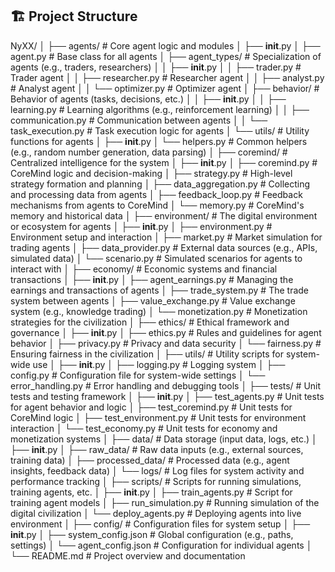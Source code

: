 ## 🏗️ Project Structure

NyXX/
│
├── agents/                    # Core agent logic and modules
│   ├── __init__.py
│   ├── agent.py               # Base class for all agents
│   ├── agent_types/           # Specialization of agents (e.g., traders, researchers)
│   │   ├── __init__.py
│   │   ├── trader.py          # Trader agent
│   │   ├── researcher.py      # Researcher agent
│   │   ├── analyst.py         # Analyst agent
│   │   └── optimizer.py       # Optimizer agent
│   ├── behavior/              # Behavior of agents (tasks, decisions, etc.)
│   │   ├── __init__.py
│   │   ├── learning.py        # Learning algorithms (e.g., reinforcement learning)
│   │   ├── communication.py   # Communication between agents
│   │   └── task_execution.py  # Task execution logic for agents
│   └── utils/                 # Utility functions for agents
│       ├── __init__.py
│       └── helpers.py         # Common helpers (e.g., random number generation, data parsing)
│
├── coremind/                  # Centralized intelligence for the system
│   ├── __init__.py
│   ├── coremind.py            # CoreMind logic and decision-making
│   ├── strategy.py            # High-level strategy formation and planning
│   ├── data_aggregation.py    # Collecting and processing data from agents
│   ├── feedback_loop.py       # Feedback mechanisms from agents to CoreMind
│   └── memory.py              # CoreMind's memory and historical data
│
├── environment/               # The digital environment or ecosystem for agents
│   ├── __init__.py
│   ├── environment.py         # Environment setup and interaction
│   ├── market.py              # Market simulation for trading agents
│   ├── data_provider.py       # External data sources (e.g., APIs, simulated data)
│   └── scenario.py            # Simulated scenarios for agents to interact with
│
├── economy/                   # Economic systems and financial transactions
│   ├── __init__.py
│   ├── agent_earnings.py      # Managing the earnings and transactions of agents
│   ├── trade_system.py        # The trade system between agents
│   ├── value_exchange.py      # Value exchange system (e.g., knowledge trading)
│   └── monetization.py        # Monetization strategies for the civilization
│
├── ethics/                    # Ethical framework and governance
│   ├── __init__.py
│   ├── ethics.py              # Rules and guidelines for agent behavior
│   ├── privacy.py             # Privacy and data security
│   └── fairness.py            # Ensuring fairness in the civilization
│
├── utils/                     # Utility scripts for system-wide use
│   ├── __init__.py
│   ├── logging.py             # Logging system
│   ├── config.py              # Configuration file for system-wide settings
│   └── error_handling.py      # Error handling and debugging tools
│
├── tests/                     # Unit tests and testing framework
│   ├── __init__.py
│   ├── test_agents.py         # Unit tests for agent behavior and logic
│   ├── test_coremind.py       # Unit tests for CoreMind logic
│   ├── test_environment.py    # Unit tests for environment interaction
│   └── test_economy.py        # Unit tests for economy and monetization systems
│
├── data/                      # Data storage (input data, logs, etc.)
│   ├── __init__.py
│   ├── raw_data/              # Raw data inputs (e.g., external sources, training data)
│   ├── processed_data/        # Processed data (e.g., agent insights, feedback data)
│   └── logs/                  # Log files for system activity and performance tracking
│
├── scripts/                   # Scripts for running simulations, training agents, etc.
│   ├── __init__.py
│   ├── train_agents.py        # Script for training agent models
│   ├── run_simulation.py      # Running simulation of the digital civilization
│   └── deploy_agents.py       # Deploying agents into live environment
│
├── config/                    # Configuration files for system setup
│   ├── __init__.py
│   ├── system_config.json     # Global configuration (e.g., paths, settings)
│   └── agent_config.json      # Configuration for individual agents
│
└── README.md                  # Project overview and documentation

